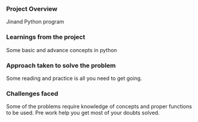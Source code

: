 ### Project Overview

 Jinand Python program


### Learnings from the project

 Some basic and advance concepts in python 


### Approach taken to solve the problem

 Some reading and practice is all you need to get going.


### Challenges faced

 Some of the problems require knowledge of concepts and proper functions to be used. Pre work help you get most of your doubts solved.


